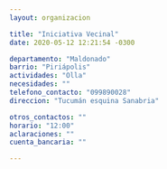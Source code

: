 ```yaml
---
layout: organizacion

title: "Iniciativa Vecinal"
date: 2020-05-12 12:21:54 -0300

departamento: "Maldonado"
barrio: "Piriápolis"
actividades: "Olla"
necesidades: ""
telefono_contacto: "099890028"
direccion: "Tucumán esquina Sanabria"

otros_contactos: ""
horario: "12:00"
aclaraciones: ""
cuenta_bancaria: ""

---
```

